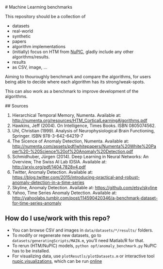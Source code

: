 # Machine Learming benchmarks


This repository should be a collection of 
* datasets
 * real-world
 * synthetic
* papers
* algorithm implementations
 * (initially) focus on HTM from [NuPIC](https://github.com/numenta/nupic), gladly include any other algorithms/results. 
* results
 * as CSV, image, ...

Aiming to thouroughly benchmark and compare the algorithms, for users being able to decide where each algorithm has its strong/weak-spots. 

This can also work as a benchmark to improve development of the algorithms.

## Sources

1.	Hierarchical Temporal Memory, Numenta. Available at: http://numenta.org/resources/HTM_CorticalLearningAlgorithms.pdf2.	Hawkins, Jeff (2004). On Intelligence, Times Books. ISBN 0805074562.3.	Uhl, Christian (1999). Analysis of Neurophysiological Brain Functioning, Springer. ISBN 978-3-642-64219-74.	The Sicence of Anomaly Detection, Numenta. Available at: http://numenta.com/assets/pdf/whitepapers/Numenta%20White%20Paper%20-%20Science%20of%20Anomaly%20Detection.pdf5.	Schmidhuber, Jürgen (2014). Deep Learning in Neural Networks: An Overview, The Swiss AI Lab IDSIA. Available at: http://arxiv.org/pdf/1404.7828v4.pdf6.	Twitter, Anomaly Detection. Available at: https://blog.twitter.com/2015/introducing-practical-and-robust-anomaly-detection-in-a-time-series7.	Skyline, Anomaly Detection. Available at: https://github.com/etsy/skyline8.	Yahoo, Time Series Anomaly Detection. Available at: http://yahoolabs.tumblr.com/post/114590420346/a-benchmark-dataset-for-time-series-anomaly


## How do I use/work with this repo? 

* You can browse CSV and images in `data/datasets/*/results/` folders. 
* To modify or regenerate new datasets, go to `datasets/generatingScripts/MAIN.m`, you'll need Matlab/R for that. 
* To rerun (HTM/NuPIC) models, `python opf/anomaly_benchmark.py` NuPIC has to be installed. 
* For visualizing data, use `plotResutls/plotDatasets.m` or interactive tool [nupic.visualizations](https://github.com/nupic-community/nupic.visualizations), which can be run [online](https://nupic-visualizations.firebaseapp.com/)
